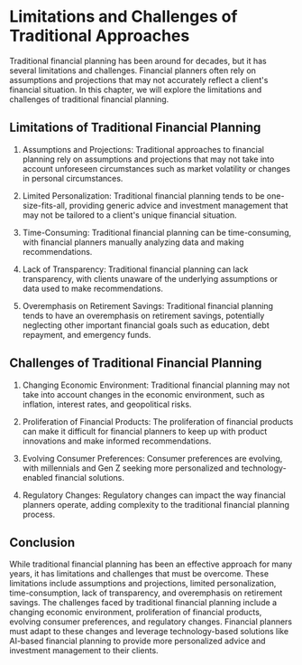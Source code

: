 Limitations and Challenges of Traditional Approaches
======================================================================================

Traditional financial planning has been around for decades, but it has several limitations and challenges. Financial planners often rely on assumptions and projections that may not accurately reflect a client's financial situation. In this chapter, we will explore the limitations and challenges of traditional financial planning.

Limitations of Traditional Financial Planning
---------------------------------------------

1. Assumptions and Projections: Traditional approaches to financial planning rely on assumptions and projections that may not take into account unforeseen circumstances such as market volatility or changes in personal circumstances.

2. Limited Personalization: Traditional financial planning tends to be one-size-fits-all, providing generic advice and investment management that may not be tailored to a client's unique financial situation.

3. Time-Consuming: Traditional financial planning can be time-consuming, with financial planners manually analyzing data and making recommendations.

4. Lack of Transparency: Traditional financial planning can lack transparency, with clients unaware of the underlying assumptions or data used to make recommendations.

5. Overemphasis on Retirement Savings: Traditional financial planning tends to have an overemphasis on retirement savings, potentially neglecting other important financial goals such as education, debt repayment, and emergency funds.

Challenges of Traditional Financial Planning
--------------------------------------------

1. Changing Economic Environment: Traditional financial planning may not take into account changes in the economic environment, such as inflation, interest rates, and geopolitical risks.

2. Proliferation of Financial Products: The proliferation of financial products can make it difficult for financial planners to keep up with product innovations and make informed recommendations.

3. Evolving Consumer Preferences: Consumer preferences are evolving, with millennials and Gen Z seeking more personalized and technology-enabled financial solutions.

4. Regulatory Changes: Regulatory changes can impact the way financial planners operate, adding complexity to the traditional financial planning process.

Conclusion
----------

While traditional financial planning has been an effective approach for many years, it has limitations and challenges that must be overcome. These limitations include assumptions and projections, limited personalization, time-consumption, lack of transparency, and overemphasis on retirement savings. The challenges faced by traditional financial planning include a changing economic environment, proliferation of financial products, evolving consumer preferences, and regulatory changes. Financial planners must adapt to these changes and leverage technology-based solutions like AI-based financial planning to provide more personalized advice and investment management to their clients.
